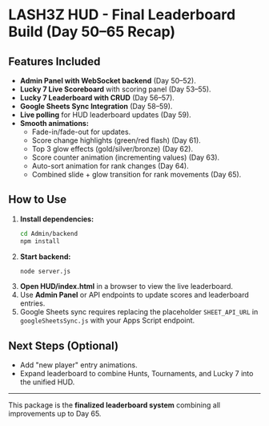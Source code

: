 # LASH3Z HUD - Final Leaderboard Build (Day 50–65 Recap)

## Features Included
- **Admin Panel with WebSocket backend** (Day 50–52).
- **Lucky 7 Live Scoreboard** with scoring panel (Day 53–55).
- **Lucky 7 Leaderboard with CRUD** (Day 56–57).
- **Google Sheets Sync Integration** (Day 58–59).
- **Live polling** for HUD leaderboard updates (Day 59).
- **Smooth animations:**
  - Fade-in/fade-out for updates.
  - Score change highlights (green/red flash) (Day 61).
  - Top 3 glow effects (gold/silver/bronze) (Day 62).
  - Score counter animation (incrementing values) (Day 63).
  - Auto-sort animation for rank changes (Day 64).
  - Combined slide + glow transition for rank movements (Day 65).

## How to Use
1. **Install dependencies:**
   ```bash
   cd Admin/backend
   npm install
   ```
2. **Start backend:**
   ```bash
   node server.js
   ```
3. **Open HUD/index.html** in a browser to view the live leaderboard.
4. Use **Admin Panel** or API endpoints to update scores and leaderboard entries.
5. Google Sheets sync requires replacing the placeholder `SHEET_API_URL` in `googleSheetsSync.js` with your Apps Script endpoint.

## Next Steps (Optional)
- Add "new player" entry animations.
- Expand leaderboard to combine Hunts, Tournaments, and Lucky 7 into the unified HUD.

---
This package is the **finalized leaderboard system** combining all improvements up to Day 65.
